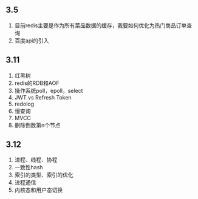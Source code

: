 ## 3.5
1. 目前redis主要是作为所有菜品数据的缓存，我要如何优化为热门商品订单查询
2. 百度api的引入

## 3.11
1. 红黑树
2. redis的RDB和AOF
3. 操作系统poll，epoll，select
4. JWT vs Refresh Token
5. redolog
6. 慢查询
7. MVCC
8. 删除倒数第n个节点


## 3.12
1. 进程、线程、协程
2. 一致性hash
3. 索引的类型、索引的优化
4. 进程通信
5. 内核态和用户态切换